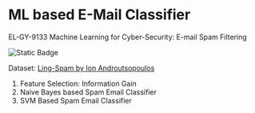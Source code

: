 # ML based E-Mail Classifier
EL-GY-9133 Machine Learning for Cyber-Security: E-mail Spam Filtering

![Static Badge](https://img.shields.io/badge/Language-Python-blue)

Dataset: [Ling-Spam by Ion Androutsopoulos](http://www.aueb.gr/users/ion/data/lingspam_public.tar.gz)

1. Feature Selection: Information Gain
2. Naive Bayes based Spam Email Classifier
3. SVM Based Spam Email Classifier

